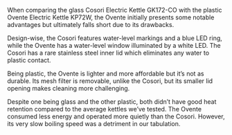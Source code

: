 When comparing the glass Cosori Electric Kettle GK172-CO with the plastic Ovente Electric Kettle KP72W, the Ovente initially presents some notable advantages but ultimately falls short due to its drawbacks.

Design-wise, the Cosori features water-level markings and a blue LED ring, while the Ovente has a water-level window illuminated by a white LED. The Cosori has a rare stainless steel inner lid which eliminates any water to plastic contact.

Being plastic, the Ovente is lighter and more affordable but it’s not as durable. Its mesh filter is removable, unlike the Cosori, but its smaller lid opening makes cleaning more challenging. 

Despite one being glass and the other plastic, both didn’t have good heat retention compared to the average kettles we’ve tested. The Ovente consumed less energy and operated more quietly than the Cosori. However, its very slow boiling speed was a detriment in our tabulation.